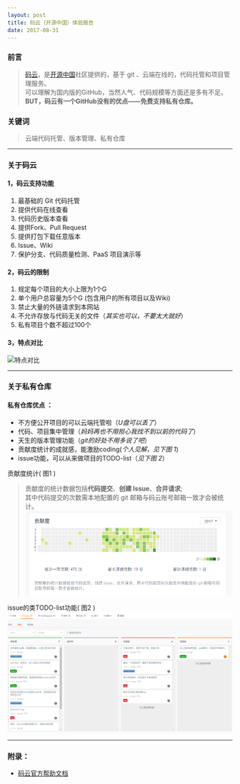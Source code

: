 ```yaml
---
layout: post
title: 码云（开源中国）体验报告
date: 2017-08-31
---
```


### 前言  
>[码云](https://gitee.com/)，是[开源中国](http://www.oschina.net/)社区提供的，基于 git 、云端在线的，代码托管和项目管理服务。  
>可以理解为国内版的GitHub，当然人气、代码规模等方面还是多有不足。    
>**BUT，码云有一个GitHub没有的优点——免费支持私有仓库。**

### 关键词
>云端代码托管、版本管理、私有仓库

----  
### 关于码云

#### 1，码云支持功能
1. 最基础的 Git 代码托管
2. 提供代码在线查看
3. 代码历史版本查看
4. 提供Fork、Pull Request
5. 提供打包下载任意版本
6. Issue、Wiki 
7. 保护分支、代码质量检测、PaaS 项目演示等

#### 2，码云的限制
1. 规定每个项目的大小上限为1个G
2. 单个用户总容量为5个G (包含用户的所有项目以及Wiki)
3. 禁止大量的外链请求到本网站
5. 不允许存放与代码无关的文件（*其实也可以，不要太大就好*）
6. 私有项目个数不超过100个

#### 3，特点对比
![特点对比](https://static.oschina.net/uploads/img/201708/17172230_QzRf.png)


----
### 关于私有仓库

#### 私有仓库优点 ：
* 不方便公开项目的可以云端托管啦（*U盘可以丢了*）
* 代码、项目集中管理（*妈妈再也不用担心我找不到以前的代码了*）
* 天生的版本管理功能（*git的好处不用多说了吧*）
* 贡献度统计的成就感，能激励coding(*个人见解，见下图 1*)  
* issue功能，可以从来做项目的TODO-list（*见下图 2*）

贡献度统计( 图1 )  
>贡献度的统计数据包括**代码提交**、**创建 Issue**、**合并请求**;  
>其中代码提交的次数需本地配置的 git 邮箱与码云账号邮箱一致才会被统计。
![](/images/sam/gitee_sam.png)  
  
issue的类TODO-list功能( 图2 )  
![](/images/sam/gitee-issue.png)  



----
### 附录：
* [码云官方帮助文档](http://git.mydoc.io/?t=173591)